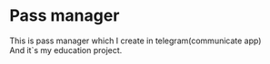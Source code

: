 # Pass manager
This is pass manager which I create in telegram(communicate app)
<br> And it`s my education project.
